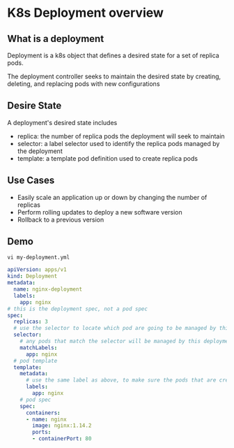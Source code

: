 # K8s Deployment overview
## What is a deployment
Deployment is a k8s object that defines a desired state for a set of replica pods.

The deployment controller seeks to maintain the desired state by creating, deleting, and replacing pods with new configurations

## Desire State
A deployment's desired state includes
* replica: the number of replica pods the deployment will seek to maintain
* selector: a label selector used to identify the replica pods managed by the deployment
* template: a template pod definition used to create replica pods

## Use Cases
* Easily scale an application up or down by changing the number of replicas
* Perform rolling updates to deploy a new software version
* Rollback to a previous version

## Demo
`vi my-deployment.yml`
```yml
apiVersion: apps/v1
kind: Deployment
metadata:
  name: nginx-deployment
  labels:
    app: nginx
# this is the deployment spec, not a pod spec
spec:
  replicas: 3
  # use the selector to locate which pod are going to be managed by this deployment
  selector:
    # any pods that match the selector will be managed by this deployment
    matchLabels:
      app: nginx
  # pod template
  template:
    metadata:
      # use the same label as above, to make sure the pods that are created by this deployment will be detected by the selector, so that the deployment can manage these pods
      labels:
        app: nginx
    # pod spec    
    spec:
      containers:
      - name: nginx
        image: nginx:1.14.2
        ports:
        - containerPort: 80
```